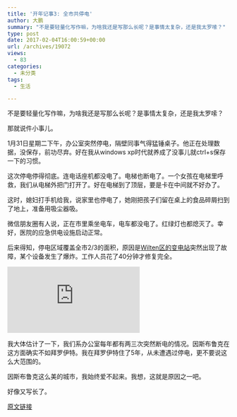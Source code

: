 ```yaml
---
title: '开年记事3: 全市共停电'
author: 大鹏
summary: "不是要轻量化写作嘛，为啥我还是写那么长呢？是事情太复杂，还是我太罗嗦？"
type: post
date: 2017-02-04T16:00:59+00:00
url: /archives/19072
views:
  - 83
categories:
  - 未分类
tags:
  - 生活

---
```

不是要轻量化写作嘛，为啥我还是写那么长呢？是事情太复杂，还是我太罗嗦？

那就说件小事儿。

1月31日星期二下午，办公室突然停电，隔壁同事气得猛锤桌子。他正在处理数据，没保存，前功尽弃。好在我从windows xp时代就养成了没事儿就ctrl+s保存一下的习惯。

这次停电停得彻底。连电话座机都没电了。电梯也断电了。一个女孩在电梯里呼救，我们从电梯外把门打开了。好在电梯到了顶层，要是卡在中间就不好办了。

这时，媳妇打手机给我，说家里也停电了，她刚把孩子们留在桌上的食品碎屑扫到了地上，准备用吸尘器吸。

微信朋友圈有人说，正在市里乘坐电车，电车都没电了。红绿灯也都熄灭了。幸好，医院的应急供电设施启动正常。

后来得知，停电区域覆盖全市2/3的面积，原因是[Wilten区的变电站][1]突然出现了故障，某个设备发生了爆炸。工作人员花了40分钟才修复完全。

![enter image description here][2]

我大体估计了一下，我们系办公室每年都有两三次突然断电的情况。因斯布鲁克在这方面确实不如拜罗伊特。我在拜罗伊特住了5年，从未遭遇过停电，更不要说这么大范围的。

因斯布鲁克这么美的城市，我始终爱不起来。我想，这就是原因之一吧。

好像又写长了。

 [1]: http://www.tt.com/panorama/gesellschaft/12564020-91/stromausfall-in-innsbruck-pl%C3%B6tzlich-gingen-die-lichter-aus.csp
 [2]: http://www.tt.com/csp/cms/sites/dt.common.streams.StreamServer.cls?STREAMOID=486KChhB$IIcCLnsG0O1qc$daE2N3K4ZzOUsqbU5sYslJ58GYXY4zbv16l27d6NtWCsjLu883Ygn4B49Lvm9bPe2QeMKQdVeZmXF$9l$4uCZ8QDXhaHEp3rvzXRJFdy0KqPHLoMevcTLo3h8xh70Y6N_U_CryOsw6FTOdKL_jpQ-&CONTENTTYPE=image/jpeg

[原文链接](http://dapengde.com/archives/19072)

